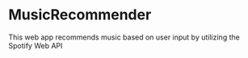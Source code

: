 # MusicRecommender
This web app recommends music based on user input by utilizing the Spotify Web API
